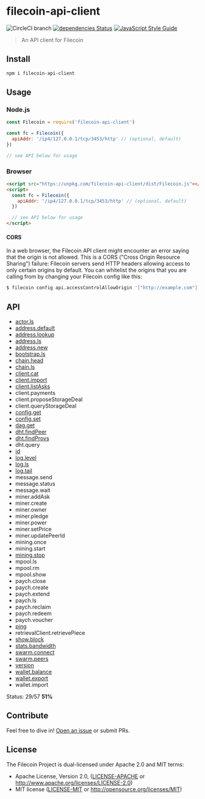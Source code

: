 # filecoin-api-client

![CircleCI branch](https://img.shields.io/circleci/project/github/filecoin-project/js-filecoin-api-client/master.svg)
[![dependencies Status](https://david-dm.org/filecoin-project/js-filecoin-api-client/status.svg)](https://david-dm.org/filecoin-project/js-filecoin-api-client)
[![JavaScript Style Guide](https://img.shields.io/badge/code_style-standard-brightgreen.svg)](https://standardjs.com)

> An API client for Filecoin

## Install

```sh
npm i filecoin-api-client
```

## Usage

### Node.js

```js
const Filecoin = require('filecoin-api-client')

const fc = Filecoin({
  apiAddr: '/ip4/127.0.0.1/tcp/3453/http' // (optional, default)
})

// see API below for usage
```

### Browser

```html
<script src="https://unpkg.com/filecoin-api-client/dist/Filecoin.js"></script>
<script>
  const fc = Filecoin({
    apiAddr: '/ip4/127.0.0.1/tcp/3453/http' // (optional, default)
  })

  // see API below for usage
</script>
```

#### CORS

In a web browser, the Filecoin API client might encounter an error saying that the origin is not allowed. This is a CORS ("Cross Origin Resource Sharing") failure: Filecoin servers send HTTP headers allowing access to only certain origins by default. You can whitelist the origins that you are calling from by changing your Filecoin config like this:

```sh
$ filecoin config api.accessControlAllowOrigin '["http://example.com"]'
```

## API

* [actor.ls](API.md#actorls)
* [address.default](API.md#addressdefault)
* [address.lookup](API.md#addresslookup)
* [address.ls](API.md#addressls)
* [address.new](API.md#addressnew)
* [bootstrap.ls](API.md#bootstrapls)
* [chain.head](API.md#chainhead)
* [chain.ls](API.md#chainls)
* [client.cat](API.md#clientcat)
* [client.import](API.md#clientimport)
* [client.listAsks](API.md#clientlistasks)
* client.payments
* client.proposeStorageDeal
* client.queryStorageDeal
* [config.get](API.md#configget)
* [config.set](API.md#configset)
* [dag.get](API.md#dagget)
* [dht.findPeer](API.md#dhtfindpeer)
* [dht.findProvs](API.md#dhtfindprovs)
* dht.query
* [id](API.md#id)
* [log.level](API.md#loglevel)
* [log.ls](API.md#logls)
* [log.tail](API.md#logtail)
* message.send
* message.status
* message.wait
* miner.addAsk
* miner.create
* miner.owner
* miner.pledge
* miner.power
* miner.setPrice
* miner.updatePeerId
* mining.once
* mining.start
* [mining.stop](API.md#miningstop)
* mpool.ls
* mpool.rm
* mpool.show
* paych.close
* paych.create
* paych.extend
* paych.ls
* paych.reclaim
* paych.redeem
* paych.voucher
* [ping](API.md#ping)
* retrievalClient.retrievePiece
* [show.block](API.md#showblock)
* [stats.bandwidth](API.md#statsbandwidth)
* [swarm.connect](API.md#swarmconnect)
* [swarm.peers](API.md#swarmpeers)
* [version](API.md#version)
* [wallet.balance](API.md#walletbalance)
* [wallet.export](API.md#walletexport)
* wallet.import

Status: 29/57 **51%**

## Contribute

Feel free to dive in! [Open an issue](https://github.com/filecoin-project/js-filecoin-api-client/issues/new) or submit PRs.

## License

The Filecoin Project is dual-licensed under Apache 2.0 and MIT terms:
- Apache License, Version 2.0, ([LICENSE-APACHE](https://github.com/filecoin-project/js-filecoin-api-client/blob/master/LICENSE-APACHE) or http://www.apache.org/licenses/LICENSE-2.0)
- MIT license ([LICENSE-MIT](https://github.com/filecoin-project/js-filecoin-api-client/blob/master/LICENSE-MIT) or http://opensource.org/licenses/MIT)

